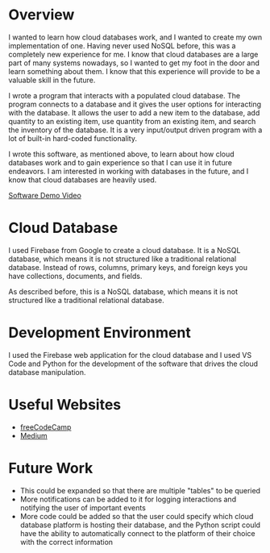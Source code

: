 # Overview

I wanted to learn how cloud databases work, and I wanted to create my own implementation of one. Having never used NoSQL before, this was a completely new experience for me. I know that cloud databases are a large part of many systems nowadays, so I wanted to get my foot in the door and learn something about them. I know that this experience will provide to be a valuable skill in the future.

I wrote a program that interacts with a populated cloud database. The program connects to a database and it gives the user options for interacting with the database. It allows the user to add a new item to the database, add quantity to an existing item, use quantity from an existing item, and search the inventory of the database. It is a very input/output driven program with a lot of built-in hard-coded functionality.

I wrote this software, as mentioned above, to learn about how cloud databases work and to gain experience so that I can use it in future endeavors. I am interested in working with databases in the future, and I know that cloud databases are heavily used.

[Software Demo Video](https://www.youtube.com/watch?v=lDwlC47trCg)

# Cloud Database

I used Firebase from Google to create a cloud database. It is a NoSQL database, which means it is not structured like a traditional relational database. Instead of rows, columns, primary keys, and foreign keys you have collections, documents, and fields.

As described before, this is a NoSQL database, which means it is not structured like a traditional relational database. 

# Development Environment

I used the Firebase web application for the cloud database and I used VS Code and Python for the development of the software that drives the cloud database manipulation.

# Useful Websites

* [freeCodeCamp]([http://url.link.goes.here](https://www.freecodecamp.org/news/how-to-get-started-with-firebase-using-python/))
* [Medium]([http://url.link.goes.here](https://medium.com/theleanprogrammer/connecting-firebase-6102ef4eca08))

# Future Work

* This could be expanded so that there are multiple "tables" to be queried
* More notifications can be added to it for logging interactions and notifying the user of important events
* More code could be added so that the user could specify which cloud database platform is hosting their database, and the Python script could have the ability to automatically connect to the platform of their choice with the correct information
